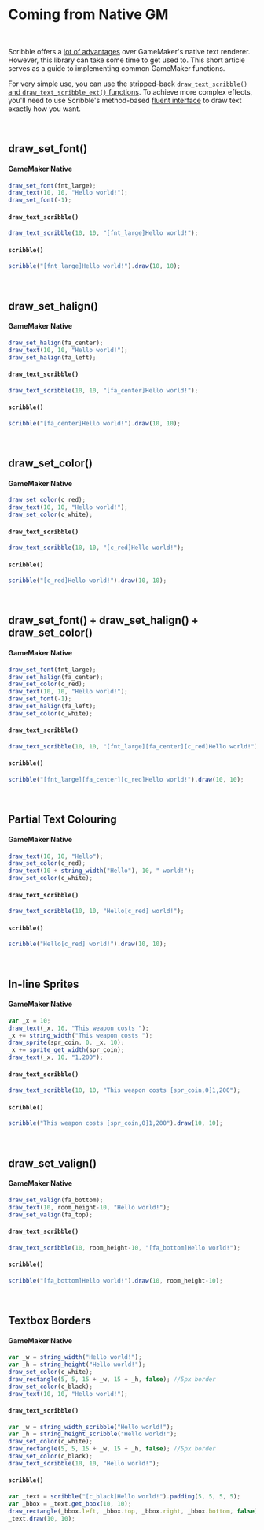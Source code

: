 # Coming from Native GM

&nbsp;

Scribble offers a [lot of advantages](features) over GameMaker's native text renderer. However, this library can take some time to get used to. This short article serves as a guide to implementing common GameMaker functions.

For very simple use, you can use the stripped-back [`draw_text_scribble()` and `draw_text_scribble_ext()` functions](quick-functions). To achieve more complex effects, you'll need to use Scribble's method-based [fluent interface](scribble-methods) to draw text exactly how you want.

&nbsp;

## draw_set_font() ###

<!-- tabs:start -->

#### **GameMaker Native**

```js
draw_set_font(fnt_large);
draw_text(10, 10, "Hello world!");
draw_set_font(-1);
```

#### **`draw_text_scribble()`**

```js
draw_text_scribble(10, 10, "[fnt_large]Hello world!");
```

#### **`scribble()`**

```js
scribble("[fnt_large]Hello world!").draw(10, 10);
```

<!-- tabs:end -->

&nbsp;

## draw_set_halign() ###

<!-- tabs:start -->

#### **GameMaker Native**

```js
draw_set_halign(fa_center);
draw_text(10, 10, "Hello world!");
draw_set_halign(fa_left);
```

#### **`draw_text_scribble()`**

```js
draw_text_scribble(10, 10, "[fa_center]Hello world!");
```

#### **`scribble()`**

```js
scribble("[fa_center]Hello world!").draw(10, 10);
```

<!-- tabs:end -->

&nbsp;

## draw_set_color() ###

<!-- tabs:start -->

#### **GameMaker Native**

```js
draw_set_color(c_red);
draw_text(10, 10, "Hello world!");
draw_set_color(c_white);
```

#### **`draw_text_scribble()`**

```js
draw_text_scribble(10, 10, "[c_red]Hello world!");
```

#### **`scribble()`**

```js
scribble("[c_red]Hello world!").draw(10, 10);
```

<!-- tabs:end -->

&nbsp;

## draw_set_font() + draw_set_halign() + draw_set_color() ###

<!-- tabs:start -->

#### **GameMaker Native**

```js
draw_set_font(fnt_large);
draw_set_halign(fa_center);
draw_set_color(c_red);
draw_text(10, 10, "Hello world!");
draw_set_font(-1);
draw_set_halign(fa_left);
draw_set_color(c_white);
```

#### **`draw_text_scribble()`**

```js
draw_text_scribble(10, 10, "[fnt_large][fa_center][c_red]Hello world!");
```

#### **`scribble()`**

```js
scribble("[fnt_large][fa_center][c_red]Hello world!").draw(10, 10);
```

<!-- tabs:end -->

&nbsp;

## Partial Text Colouring ###

<!-- tabs:start -->

#### **GameMaker Native**

```js
draw_text(10, 10, "Hello");
draw_set_color(c_red);
draw_text(10 + string_width("Hello"), 10, " world!");
draw_set_color(c_white);
```

#### **`draw_text_scribble()`**

```js
draw_text_scribble(10, 10, "Hello[c_red] world!");
```

#### **`scribble()`**

```js
scribble("Hello[c_red] world!").draw(10, 10);
```

<!-- tabs:end -->

&nbsp;

## In-line Sprites ###

<!-- tabs:start -->

#### **GameMaker Native**

```js
var _x = 10;
draw_text(_x, 10, "This weapon costs ");
_x += string_width("This weapon costs ");
draw_sprite(spr_coin, 0, _x, 10);
_x += sprite_get_width(spr_coin);
draw_text(_x, 10, "1,200");
```

#### **`draw_text_scribble()`**

```js
draw_text_scribble(10, 10, "This weapon costs [spr_coin,0]1,200");
```

#### **`scribble()`**

```js
scribble("This weapon costs [spr_coin,0]1,200").draw(10, 10);
```

<!-- tabs:end -->

&nbsp;

## draw_set_valign() ###

<!-- tabs:start -->

#### **GameMaker Native**

```js
draw_set_valign(fa_bottom);
draw_text(10, room_height-10, "Hello world!");
draw_set_valign(fa_top);
```

#### **`draw_text_scribble()`**

```js
draw_text_scribble(10, room_height-10, "[fa_bottom]Hello world!");
```

#### **`scribble()`**

```js
scribble("[fa_bottom]Hello world!").draw(10, room_height-10);
```

<!-- tabs:end -->

&nbsp;

## Textbox Borders ###

<!-- tabs:start -->

#### **GameMaker Native**

```js
var _w = string_width("Hello world!");
var _h = string_height("Hello world!");
draw_set_color(c_white);
draw_rectangle(5, 5, 15 + _w, 15 + _h, false); //5px border
draw_set_color(c_black);
draw_text(10, 10, "Hello world!");
```

#### **`draw_text_scribble()`**

```js
var _w = string_width_scribble("Hello world!");
var _h = string_height_scribble("Hello world!");
draw_set_color(c_white);
draw_rectangle(5, 5, 15 + _w, 15 + _h, false); //5px border
draw_set_color(c_black);
draw_text_scribble(10, 10, "Hello world!");
```

#### **`scribble()`**

```js
var _text = scribble("[c_black]Hello world!").padding(5, 5, 5, 5);
var _bbox = _text.get_bbox(10, 10);
draw_rectangle(_bbox.left, _bbox.top, _bbox.right, _bbox.bottom, false);
_text.draw(10, 10);
```

<!-- tabs:end -->